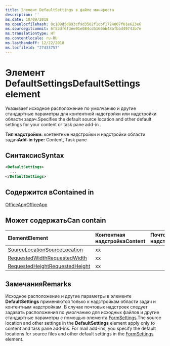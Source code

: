 ```yaml
---
title: Элемент DefaultSettings в файле манифеста
description: ''
ms.date: 10/09/2018
ms.openlocfilehash: 0c109d5d893cf9d3502f1cbf1724007f01e623e6
ms.sourcegitcommit: 6f53df6f3ee91e084cd5160bb48afbbd49743b7e
ms.translationtype: HT
ms.contentlocale: ru-RU
ms.lasthandoff: 12/22/2018
ms.locfileid: "27433757"
---
```

# <a name="defaultsettings-element"></a><span data-ttu-id="6fa90-102">Элемент DefaultSettings</span><span class="sxs-lookup"><span data-stu-id="6fa90-102">DefaultSettings element</span></span>

<span data-ttu-id="6fa90-103">Указывает исходное расположение по умолчанию и другие стандартные параметры для контентной надстройки или надстройки области задач.</span><span class="sxs-lookup"><span data-stu-id="6fa90-103">Specifies the default source location and other default settings for your content or task pane add-in .</span></span>

<span data-ttu-id="6fa90-104">**Тип надстройки:** контентные надстройки и надстройки области задач</span><span class="sxs-lookup"><span data-stu-id="6fa90-104">**Add-in type:** Content, Task pane</span></span>

## <a name="syntax"></a><span data-ttu-id="6fa90-105">Синтаксис</span><span class="sxs-lookup"><span data-stu-id="6fa90-105">Syntax</span></span>

```XML
<DefaultSettings>
  ...
</DefaultSettings>
```

## <a name="contained-in"></a><span data-ttu-id="6fa90-106">Содержится в</span><span class="sxs-lookup"><span data-stu-id="6fa90-106">Contained in</span></span>

[<span data-ttu-id="6fa90-107">OfficeApp</span><span class="sxs-lookup"><span data-stu-id="6fa90-107">OfficeApp</span></span>](officeapp.md)

## <a name="can-contain"></a><span data-ttu-id="6fa90-108">Может содержать</span><span class="sxs-lookup"><span data-stu-id="6fa90-108">Can contain</span></span>

|<span data-ttu-id="6fa90-109">**Element**</span><span class="sxs-lookup"><span data-stu-id="6fa90-109">**Element**</span></span>|<span data-ttu-id="6fa90-110">**Контентная надстройка**</span><span class="sxs-lookup"><span data-stu-id="6fa90-110">**Content**</span></span>|<span data-ttu-id="6fa90-111">**Почтовая надстройка**</span><span class="sxs-lookup"><span data-stu-id="6fa90-111">**Mail**</span></span>|<span data-ttu-id="6fa90-112">**TaskPane**</span><span class="sxs-lookup"><span data-stu-id="6fa90-112">**TaskPane**</span></span>|
|:-----|:-----|:-----|:-----|
|[<span data-ttu-id="6fa90-113">SourceLocation</span><span class="sxs-lookup"><span data-stu-id="6fa90-113">SourceLocation</span></span>](sourcelocation.md)|<span data-ttu-id="6fa90-114">x</span><span class="sxs-lookup"><span data-stu-id="6fa90-114">x</span></span>||<span data-ttu-id="6fa90-115">x</span><span class="sxs-lookup"><span data-stu-id="6fa90-115">x</span></span>|
|[<span data-ttu-id="6fa90-116">RequestedWidth</span><span class="sxs-lookup"><span data-stu-id="6fa90-116">RequestedWidth</span></span>](requestedwidth.md)|<span data-ttu-id="6fa90-117">x</span><span class="sxs-lookup"><span data-stu-id="6fa90-117">x</span></span>|||
|[<span data-ttu-id="6fa90-118">RequestedHeight</span><span class="sxs-lookup"><span data-stu-id="6fa90-118">RequestedHeight</span></span>](requestedheight.md)|<span data-ttu-id="6fa90-119">x</span><span class="sxs-lookup"><span data-stu-id="6fa90-119">x</span></span>|||

## <a name="remarks"></a><span data-ttu-id="6fa90-120">Замечания</span><span class="sxs-lookup"><span data-stu-id="6fa90-120">Remarks</span></span>

<span data-ttu-id="6fa90-121">Исходное расположение и другие параметры в элементе **DefaultSettings** применяются только к надстройкам области задач и контентным надстройкам. В случае почтовых надстроек следует задавать расположения по умолчанию для исходных файлов и другие стандартные параметры с помощью элемента [FormSettings](formsettings.md).</span><span class="sxs-lookup"><span data-stu-id="6fa90-121">The source location and other settings in the  **DefaultSettings** element apply only to content and task pane add-ins. For mail add-ins, you specify the default locations for source files and other default settings in the [FormSettings](formsettings.md) element.</span></span>


